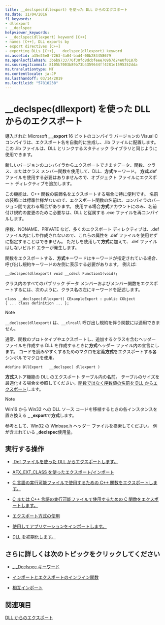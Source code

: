 ```yaml
---
title: __declspec(dllexport) を使った DLL からのエクスポート
ms.date: 11/04/2016
f1_keywords:
- dllexport
- __declspec
helpviewer_keywords:
- __declspec(dllexport) keyword [C++]
- names [C++], DLL exports by
- export directives [C++]
- exporting DLLs [C++], __declspec(dllexport) keyword
ms.assetid: a35e25e8-7263-4a04-bad4-00b284458679
ms.openlocfilehash: 3b6b9733776f30fc8dcbfeee709b7d24e0f0187b
ms.sourcegitcommit: 8105b7003b89b73b4359644ff4281e1595352dda
ms.translationtype: MT
ms.contentlocale: ja-JP
ms.lasthandoff: 03/14/2019
ms.locfileid: "57810238"
---
```

# <a name="exporting-from-a-dll-using-declspecdllexport"></a>__declspec(dllexport) を使った DLL からのエクスポート

導入された Microsoft **_ _export** 16 ビットのコンパイラ バージョンの Visual C コンパイラは、エクスポート名を自動的に生成し、.lib ファイルに配置します。 この .lib ファイルは、DLL とリンクするスタティック ライブラリと同じように使用できます。

新しいバージョンのコンパイラからエクスポートできますデータ、関数、クラス、またはクラス メンバー関数を使用して、DLL、**方式**キーワード。 **方式**.def ファイルを使用する必要はありませんので、オブジェクト ファイルにエクスポート ディレクティブを追加します。

この機能は、C++ 関数の装飾名をエクスポートする場合に特に便利です。 名前の装飾には標準仕様がないので、エクスポート関数の名前は、コンパイラのバージョン間で変わる場合があります。 使用する場合**方式**アカウントにのみ、名前付け規約の変更のために必要なは、DLL と従属する .exe ファイルを再コンパイルします。

序数、NONAME、PRIVATE など、多くのエクスポート ディレクティブは、.def ファイル内にしか作成されないので、これらの属性を .def ファイルを使用せずに指定することはできません。 ただしを使用して**方式**に加えて、.def ファイルはしないビルド エラーが発生します。

関数をエクスポートする、**方式**キーワードはキーワードが指定されている場合、呼び出し規約キーワードの左側に表示する必要があります。 例えば:

```
__declspec(dllexport) void __cdecl Function1(void);
```

クラス内のすべてのパブリック データ メンバーおよびメンバー関数をエクスポートするには、次のように、クラス名の左にキーワードを記述します。

```
class __declspec(dllexport) CExampleExport : public CObject
{ ... class definition ... };
```

> [!NOTE]
>  `__declspec(dllexport)` は、`__clrcall` 呼び出し規約を伴う関数には適用できません。

通常、関数のプロトタイプやエクスポートし、追加するクラスを含むヘッダー ファイルを作成する DLL を作成するときに**方式**ヘッダー ファイル内の宣言にします。 コードを読みやすくするためのマクロを定義**方式**をエクスポートする各シンボルでマクロを使用。

```
#define DllExport   __declspec( dllexport )
```

**方式**ストア機能の DLL のエクスポート テーブル内の名前。 テーブルのサイズを最適化する場合を参照してください。[関数ではなく序数値の名前を DLL からエクスポート](exporting-functions-from-a-dll-by-ordinal-rather-than-by-name.md)します。

> [!NOTE]
>  Win16 から Win32 への DLL ソース コードを移植するときの各インスタンスを置き換える **_ _export**で**方式**します。

参考として、Win32 の Winbase.h ヘッダー ファイルを検索してください。 例が含まれている **_declspec**使用量。

## <a name="what-do-you-want-to-do"></a>実行する操作

- [.Def ファイルを使った DLL からエクスポートします。](exporting-from-a-dll-using-def-files.md)

- [AFX_EXT_CLASS を使ったエクスポート/インポート](exporting-and-importing-using-afx-ext-class.md)

- [C 言語の実行可能ファイルで使用するための C++ 関数をエクスポートします。](exporting-cpp-functions-for-use-in-c-language-executables.md)

- [C または C++ 言語の実行可能ファイルで使用するための C 関数をエクスポートします。](exporting-c-functions-for-use-in-c-or-cpp-language-executables.md)

- [エクスポート方式の使用](determining-which-exporting-method-to-use.md)

- [使用してアプリケーションをインポートします。](importing-into-an-application-using-declspec-dllimport.md)

- [DLL を初期化します。](run-time-library-behavior.md#initializing-a-dll)

## <a name="what-do-you-want-to-know-more-about"></a>さらに詳しくは次のトピックをクリックしてください

- [_ _Declspec キーワード](../cpp/declspec.md)

- [インポートとエクスポートのインライン関数](importing-and-exporting-inline-functions.md)

- [相互インポート](mutual-imports.md)

## <a name="see-also"></a>関連項目

[DLL からのエクスポート](exporting-from-a-dll.md)
